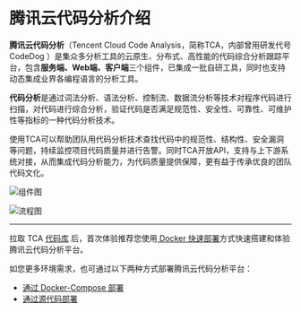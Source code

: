 # 腾讯云代码分析介绍

**腾讯云代码分析**（Tencent Cloud Code Analysis，简称TCA，内部曾用研发代号 CodeDog ）是集众多分析工具的云原生、分布式、高性能的代码综合分析跟踪平台，包含**服务端、Web端、客户端**三个组件，已集成一批自研工具，同时也支持动态集成业界各编程语言的分析工具。

**代码分析**是通过词法分析、语法分析、控制流、数据流分析等技术对程序代码进行扫描，对代码进行综合分析，验证代码是否满足规范性、安全性、可靠性、可维护性等指标的一种代码分析技术。

使用TCA可以帮助团队用代码分析技术查找代码中的规范性、结构性、安全漏洞等问题，持续监控项目代码质量并进行告警。同时TCA开放API，支持与上下游系统对接，从而集成代码分析能力，为代码质量提供保障，更有益于传承优良的团队代码文化。  

![组件图](https://tencent.github.io/CodeAnalysis/media/Components.png)

![流程图](https://tencent.github.io/CodeAnalysis/media/Flow.png)

--- 

拉取 TCA [代码库](https://github.com/Tencent/CodeAnalysis) 后，首次体验推荐您使用[ Docker 快速部署](./dockerDeploy.md)方式快速搭建和体验腾讯云代码分析平台。  

如您更多环境需求，也可通过以下两种方式部署腾讯云代码分析平台：
- [通过 Docker-Compose 部署](./dockercomposeDeploy.md)
- [通过源代码部署](./codeDeploy.md)


